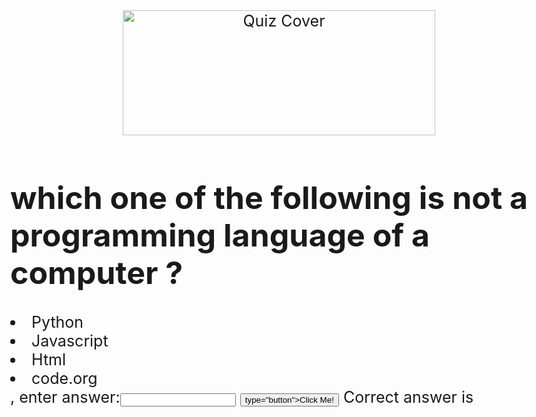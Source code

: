<!DOCTYPE html>
<html>
<body style ="font-size:25px;">
<div align="center">
<img src="quiz.png"alt="Quiz Cover"width="500"
height="200">
            </div>
<h1>which one of the following is not a programming language of a computer ?</h1>

<li>Python</li>
<li>Javascript</li>
<li>Html</li>
<li>code.org</li>
   </ol>
<span>,
<label>enter answer:</label><input type="text" id="txtAns">
         <button>
type="button">Click Me!</button>
         Correct answer is
<output id="Answer"></output>
        </span>
      </form>
    </body>
  </html>
